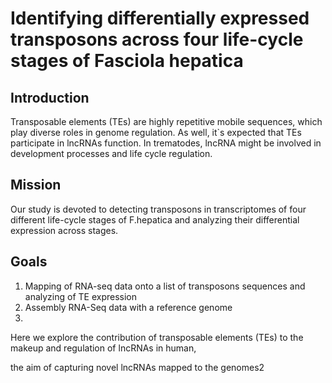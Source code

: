 # Identifying differentially expressed transposons across four life-cycle stages of Fasciola hepatica
## Introduction
Transposable elements (TEs) are highly repetitive mobile sequences, which play diverse roles in genome regulation. As well, it`s expected that TEs participate in lncRNAs function. In trematodes, lncRNA might be involved in development processes and life cycle regulation. 

## Mission
Our study is devoted to detecting transposons in transcriptomes of four different life-cycle stages of F.hepatica and analyzing their differential expression across stages.

## Goals
1. Mapping of RNA-seq data onto a list of transposons sequences and analyzing of TE expression
2. Assembly RNA-Seq data with a reference genome
3. 


Here we explore the contribution of transposable elements (TEs) to the makeup and regulation of lncRNAs in human,

the aim of capturing novel lncRNAs mapped to the genomes2
